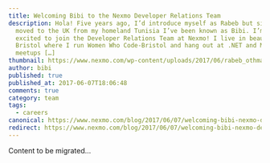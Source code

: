 ```yaml
---
title: Welcoming Bibi to the Nexmo Developer Relations Team
description: Hola! Five years ago, I’d introduce myself as Rabeb but since I
  moved to the UK from my homeland Tunisia I’ve been known as Bibi. I’m super
  excited to join the Developer Relations Team at Nexmo! I live in beautiful
  Bristol where I run Women Who Code-Bristol and hang out at .NET and Mobile
  meetups […]
thumbnail: https://www.nexmo.com/wp-content/uploads/2017/06/rabeb_othmani_feature.jpg
author: bibi
published: true
published_at: 2017-06-07T18:06:48
comments: true
category: team
tags:
  - careers
canonical: https://www.nexmo.com/blog/2017/06/07/welcoming-bibi-nexmo-developer-relations-team-dr
redirect: https://www.nexmo.com/blog/2017/06/07/welcoming-bibi-nexmo-developer-relations-team-dr
---
```

Content to be migrated...

